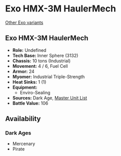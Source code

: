 # Exo HMX-3M HaulerMech

[Other Exo variants](../exo.md)

## Exo HMX-3M HaulerMech
- **Role:** Undefined
- **Tech Base:** Inner Sphere (3132)
- **Chassis:** 10 tons (Industrial)
- **Movement:** 4 / 6, Fuel Cell
- **Armor:** 24
- **Myomer:** Industrial Triple-Strength
- **Heat Sinks:** 1 (1)
- **Equipment:**
  - Enviro-Sealing
- **Sources:** Dark Age, [Master Unit List](http://masterunitlist.info/Unit/Details/7843/exo-hmx-3m-haulermech)
- **Battle Value:** 106

## Availability

### Dark Ages
- Mercenary
- Pirate

